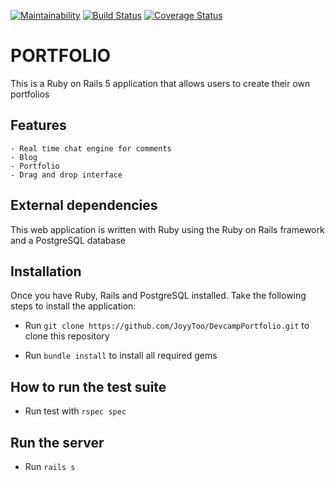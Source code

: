 [![Maintainability](https://api.codeclimate.com/v1/badges/0f4848a324f038dcd649/maintainability)](https://codeclimate.com/github/JoyyToo/DevcampPortfolio/maintainability)  [![Build Status](https://travis-ci.org/JoyyToo/DevcampPortfolio.svg?branch=ch-integrate-testing)](https://travis-ci.org/JoyyToo/DevcampPortfolio)  [![Coverage Status](https://coveralls.io/repos/github/JoyyToo/DevcampPortfolio/badge.svg?branch=master)](https://coveralls.io/github/JoyyToo/DevcampPortfolio?branch=master)
# PORTFOLIO
This is a Ruby on Rails 5 application that allows users to create their own portfolios

## Features
    - Real time chat engine for comments
    - Blog
    - Portfolio
    - Drag and drop interface

## External dependencies
This web application is written with Ruby using the Ruby on Rails framework and a PostgreSQL database

## Installation
Once you have Ruby, Rails and PostgreSQL installed. Take the following steps to install the application:
 - Run `git clone https://github.com/JoyyToo/DevcampPortfolio.git` to clone this repository

 - Run `bundle install` to install all required gems

## How to run the test suite
- Run test with `rspec spec`

## Run the server
- Run `rails s`
